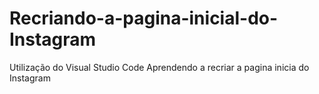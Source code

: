 # Recriando-a-pagina-inicial-do-Instagram
Utilização do Visual Studio Code
Aprendendo a recriar a pagina inicia do Instagram
